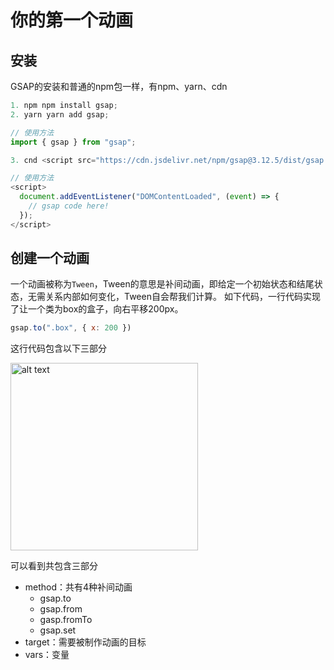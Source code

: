 # 你的第一个动画

## 安装
GSAP的安装和普通的npm包一样，有npm、yarn、cdn

```javascript
1. npm npm install gsap;
2. yarn yarn add gsap;

// 使用方法
import { gsap } from "gsap";

3. cnd <script src="https://cdn.jsdelivr.net/npm/gsap@3.12.5/dist/gsap.min.js"></script>

// 使用方法
<script>
  document.addEventListener("DOMContentLoaded", (event) => {
    // gsap code here!
  });
</script>
```

## 创建一个动画
一个动画被称为`Tween`，Tween的意思是补间动画，即给定一个初始状态和结尾状态，无需关系内部如何变化，Tween自会帮我们计算。
如下代码，一行代码实现了让一个类为box的盒子，向右平移200px。
```javascript
gsap.to(".box", { x: 200 })
```
这行代码包含以下三部分

<img src="/images/gsap/tween.png" alt="alt text" style="width:300px; height:auto;">

可以看到共包含三部分
- method：共有4种补间动画
  - gsap.to
  - gsap.from
  - gasp.fromTo
  - gsap.set
- target：需要被制作动画的目标
- vars：变量
